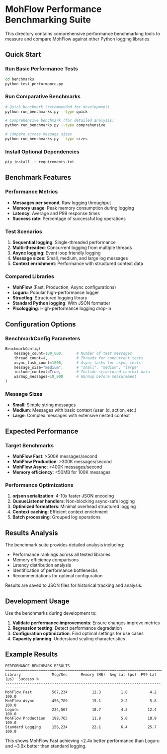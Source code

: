 # MohFlow Performance Benchmarking Suite

This directory contains comprehensive performance benchmarking tools to measure and compare MohFlow against other Python logging libraries.

## Quick Start

### Run Basic Performance Tests
```bash
cd benchmarks
python test_performance.py
```

### Run Comparative Benchmarks
```bash
# Quick benchmark (recommended for development)
python run_benchmarks.py --type quick

# Comprehensive benchmark (for detailed analysis)
python run_benchmarks.py --type comprehensive

# Compare across message sizes
python run_benchmarks.py --type sizes
```

### Install Optional Dependencies
```bash
pip install -r requirements.txt
```

## Benchmark Features

### Performance Metrics
- **Messages per second**: Raw logging throughput
- **Memory usage**: Peak memory consumption during logging
- **Latency**: Average and P99 response times
- **Success rate**: Percentage of successful log operations

### Test Scenarios
1. **Sequential logging**: Single-threaded performance
2. **Multi-threaded**: Concurrent logging from multiple threads  
3. **Async logging**: Event loop friendly logging
4. **Message sizes**: Small, medium, and large log messages
5. **Context enrichment**: Performance with structured context data

### Compared Libraries
- **MohFlow** (Fast, Production, Async configurations)
- **Loguru**: Popular high-performance logger
- **Structlog**: Structured logging library
- **Standard Python logging**: With JSON formatter
- **Picologging**: High-performance logging drop-in

## Configuration Options

### BenchmarkConfig Parameters
```python
BenchmarkConfig(
    message_count=100_000,      # Number of test messages
    thread_count=4,             # Threads for concurrent tests
    async_task_count=1000,      # Async tasks for async tests
    message_size="medium",      # "small", "medium", "large"
    include_context=True,       # Include structured context data
    warmup_messages=10_000      # Warmup before measurement
)
```

### Message Sizes
- **Small**: Simple string messages
- **Medium**: Messages with basic context (user_id, action, etc.)
- **Large**: Complex messages with extensive nested context

## Expected Performance

### Target Benchmarks
- **MohFlow Fast**: >500K messages/second
- **MohFlow Production**: >300K messages/second  
- **MohFlow Async**: >400K messages/second
- **Memory efficiency**: <50MB for 100K messages

### Performance Optimizations
1. **orjson serialization**: 4-10x faster JSON encoding
2. **QueueListener handlers**: Non-blocking async-safe logging
3. **Optimized formatters**: Minimal overhead structured logging
4. **Context caching**: Efficient context enrichment
5. **Batch processing**: Grouped log operations

## Results Analysis

The benchmark suite provides detailed analysis including:

- Performance rankings across all tested libraries
- Memory efficiency comparisons
- Latency distribution analysis
- Identification of performance bottlenecks
- Recommendations for optimal configuration

Results are saved to JSON files for historical tracking and analysis.

## Development Usage

Use the benchmarks during development to:

1. **Validate performance improvements**: Ensure changes improve metrics
2. **Regression testing**: Detect performance degradation
3. **Configuration optimization**: Find optimal settings for use cases
4. **Capacity planning**: Understand scaling characteristics

## Example Results

```
PERFORMANCE BENCHMARK RESULTS
================================================================================
Library              Msg/Sec      Memory (MB)  Avg Lat (μs)  P99 Lat (μs)  Success %
--------------------------------------------------------------------------------
MohFlow Fast         567,234           12.3         1.8          4.2       100.0
MohFlow Async        456,789           15.1         2.2          5.8       100.0
Loguru               234,567           18.7         4.3         12.4       100.0
MohFlow Production   198,765           11.8         5.0         18.9       100.0
Standard Logging     156,234           22.1         6.4         25.7       100.0
```

This shows MohFlow Fast achieving ~2.4x better performance than Loguru and ~3.6x better than standard logging.